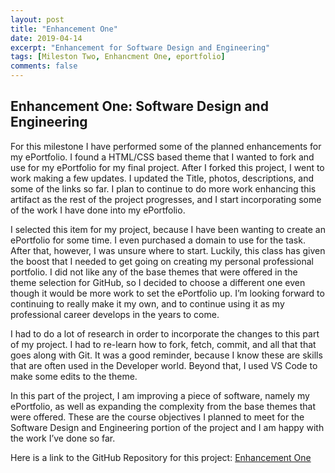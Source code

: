 ```yaml
---
layout: post
title: "Enhancement One"
date: 2019-04-14
excerpt: "Enhancement for Software Design and Engineering"
tags: [Mileston Two, Enhancment One, eportfolio]
comments: false
---
```


## Enhancement One: Software Design and Engineering

For this milestone I have performed some of the planned enhancements for my ePortfolio.  I found a HTML/CSS based theme that I wanted to fork and use for my ePortfolio for my final project.  After I forked this project, I went to work making a few updates.  I updated the Title, photos, descriptions, and some of the links so far.  I plan to continue to do more work enhancing this artifact as the rest of the project progresses, and I start incorporating some of the work I have done into my ePortfolio.

I selected this item for my project, because I have been wanting to create an ePortfolio for some time.  I even purchased a domain to use for the task.  After that, however, I was unsure where to start.  Luckily, this class has given the boost that I needed to get going on creating my personal professional portfolio.  I did not like any of the base themes that were offered in the theme selection for GitHub, so I decided to choose a different one even though it would be more work to set the ePortfolio up.  I’m looking forward to continuing to really make it my own, and to continue using it as my professional career develops in the years to come.

I had to do a lot of research in order to incorporate the changes to this part of my project.  I had to re-learn how to fork, fetch, commit, and all that that goes along with Git.  It was a good reminder, because I know these are skills that are often used in the Developer world.  Beyond that, I used VS Code to make some edits to the theme.  

In this part of the project, I am improving a piece of software, namely my ePortfolio,  as well as expanding the complexity from the base themes that were offered.  These are the course objectives I planned to meet for the Software Design and Engineering portion of the project and I am happy with the work I’ve done so far.

Here is a link to the GitHub Repository for this project: [Enhancement One](https://github.com/MegAlgarin/megalgarin.github.io) 

